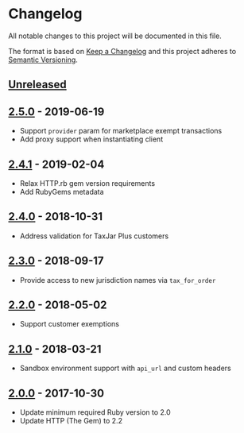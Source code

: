 # Changelog

All notable changes to this project will be documented in this file.

The format is based on [Keep a Changelog](http://keepachangelog.com/en/1.0.0/)
and this project adheres to [Semantic Versioning](http://semver.org/spec/v2.0.0.html).

## [Unreleased]

## [2.5.0] - 2019-06-19
- Support `provider` param for marketplace exempt transactions
- Add proxy support when instantiating client

## [2.4.1] - 2019-02-04
- Relax HTTP.rb gem version requirements
- Add RubyGems metadata

## [2.4.0] - 2018-10-31
- Address validation for TaxJar Plus customers

## [2.3.0] - 2018-09-17
- Provide access to new jurisdiction names via `tax_for_order`

## [2.2.0] - 2018-05-02
- Support customer exemptions

## [2.1.0] - 2018-03-21
- Sandbox environment support with `api_url` and custom headers

## [2.0.0] - 2017-10-30
- Update minimum required Ruby version to 2.0
- Update HTTP (The Gem) to 2.2

[Unreleased]: https://github.com/taxjar/taxjar-ruby/compare/v2.5.0...HEAD
[2.5.0]: https://github.com/taxjar/taxjar-ruby/compare/v2.4.1...v2.5.0
[2.4.1]: https://github.com/taxjar/taxjar-ruby/compare/v2.4.0...v2.4.1
[2.4.0]: https://github.com/taxjar/taxjar-ruby/compare/v2.3.0...v2.4.0
[2.3.0]: https://github.com/taxjar/taxjar-ruby/compare/v2.2.0...v2.3.0
[2.2.0]: https://github.com/taxjar/taxjar-ruby/compare/v2.1.0...v2.2.0
[2.1.0]: https://github.com/taxjar/taxjar-ruby/compare/v2.0.0...v2.1.0
[2.0.0]: https://github.com/taxjar/taxjar-ruby/compare/v1.7.1...v2.0.0